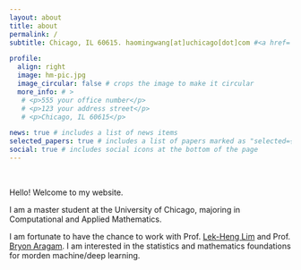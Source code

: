 ```yaml
---
layout: about
title: about
permalink: /
subtitle: Chicago, IL 60615. haomingwang[at]uchicago[dot]com #<a href='#'>Affiliations</a>. 

profile:
  align: right
  image: hm-pic.jpg
  image_circular: false # crops the image to make it circular
  more_info: # >
   # <p>555 your office number</p>
   # <p>123 your address street</p>
   # <p>Chicago, IL 60615</p>

news: true # includes a list of news items
selected_papers: true # includes a list of papers marked as "selected={true}"
social: true # includes social icons at the bottom of the page
---
```


<br>


Hello! Welcome to my website.

I am a master student at the University of Chicago, majoring in Computational and Applied Mathematics. 

I am fortunate to have the chance to work with Prof. [Lek-Heng Lim](https://www.stat.uchicago.edu/~lekheng/) and Prof. [Bryon Aragam](https://www.bryonaragam.com/). I am interested in the statistics and mathematics foundations for morden machine/deep learning.

